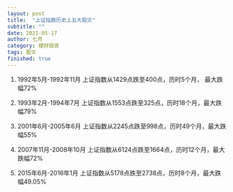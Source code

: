 ```yaml
---
layout: post
title:  "上证指数历史上五大股灾"
subtitle: ""
date: 2021-05-17
author: 七月
category: 理财投资
tags: 股灾
finished: true
---
```


1. 1992年5月-1992年11月 上证指数从1429点跌至400点，历时5个月， 最大跌幅72%

2. 1993年2月-1994年7月 上证指数从1553点跌至325点，历时18个月，最大跌幅79%

3. 2001年6月-2005年6月 上证指数从2245点跌至998点，历时49个月，最大跌幅55%

4. 2007年11月-2008年10月 上证指数从6124点跌至1664点，历时12个月，最大跌幅72%

5. 2015年6月-2016年1月 上证指数从5178点跌至2738点，历时8个月，最大跌幅49.05%